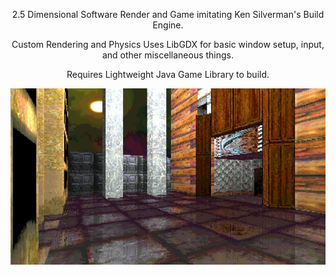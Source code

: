 <div align="center" width="600">

2.5 Dimensional Software Render and Game imitating Ken Silverman's Build Engine.

Custom Rendering and Physics
Uses LibGDX for basic window setup, input, and other miscellaneous things.

Requires Lightweight Java Game Library to build.

<divp>

<p align="center">
  <img src="sector_game_screenshot.jpg" width="800" title="Screenshot">
</p>
